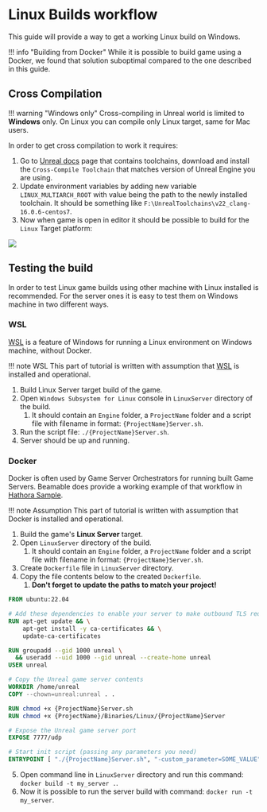 <style>
img[src*='#center'] { 
    display: block;
    margin: auto;
}
</style>

# Linux Builds workflow

This guide will provide a way to get a working Linux build on Windows.

!!! info "Building from Docker"
	While it is possible to build game using a Docker, we found that solution suboptimal compared to the one described in this guide.
    
## Cross Compilation

!!! warning "Windows only"
	Cross-compiling in Unreal world is limited to **Windows** only. On Linux you can compile only Linux target, same for Mac users.

In order to get cross compilation to work it requires:
1. Go to [Unreal docs](https://dev.epicgames.com/documentation/en-us/unreal-engine/linux-development-requirements-for-unreal-engine?application_version=5.3#versionhistory) page that contains toolchains, download and install the `Cross-Compile Toolchain` that matches version of Unreal Engine you are using.
2. Update environment variables by adding new variable `LINUX_MULTIARCH_ROOT` with value being the path to the newly installed toolchain. It should be something like `F:\UnrealToolchains\v22_clang-16.0.6-centos7`.
3. Now when game is open in editor it should be possible to build for the `Linux` Target platform:

![](../images/linux-builds-editor.png#center)

## Testing the build

In order to test Linux game builds using other machine with Linux installed is recommended. 
For the server ones it is easy to test them on Windows machine in two different ways.

### WSL 

[WSL](https://learn.microsoft.com/en-us/windows/wsl/about) is a feature of Windows for running a Linux environment on Windows machine, without Docker.

!!! note WSL
    This part of tutorial is written with assumption that [WSL](https://learn.microsoft.com/en-us/windows/wsl/about) is installed and operational.

1. Build Linux Server target build of the game.
2. Open `Windows Subsystem for Linux` console in `LinuxServer` directory of the build. 
	1. It should contain an `Engine` folder, a `ProjectName` folder and a script file with filename in format: `{ProjectName}Server.sh`.
3. Run the script file: `./{ProjectName}Server.sh`.
4. Server should be up and running.

### Docker

Docker is often used by Game Server Orchestrators for running built Game Servers. Beamable does provide a working example of that workflow in [Hathora Sample](../../samples/complex/hathora-demo.md).

!!! note Assumption
    This part of tutorial is written with assumption that Docker is installed and operational.

1. Build the game's **Linux Server** target.
2. Open `LinuxServer` directory of the build.
	1. It should contain an `Engine` folder, a `ProjectName` folder and a script file with filename in format: `{ProjectName}Server.sh`.
3. Create `Dockerfile` file in `LinuxServer` directory.
4. Copy the file contents below to the created `Dockerfile`.
	1. **Don't forget to update the paths to match your project!**

```dockerfile
FROM ubuntu:22.04

# Add these dependencies to enable your server to make outbound TLS requests
RUN apt-get update && \
    apt-get install -y ca-certificates && \
    update-ca-certificates

RUN groupadd --gid 1000 unreal \
  && useradd --uid 1000 --gid unreal --create-home unreal
USER unreal

# Copy the Unreal game server contents
WORKDIR /home/unreal
COPY --chown=unreal:unreal . .

RUN chmod +x {ProjectName}Server.sh
RUN chmod +x {ProjectName}/Binaries/Linux/{ProjectName}Server

# Expose the Unreal game server port
EXPOSE 7777/udp

# Start init script (passing any parameters you need)
ENTRYPOINT [ "./{ProjectName}Server.sh", "-custom_parameter=SOME_VALUE" ]
```

5. Open command line in `LinuxServer` directory and run this command: `docker build -t my_server .`.
6. Now it is possible to run the server build with command: `docker run -t my_server`.
